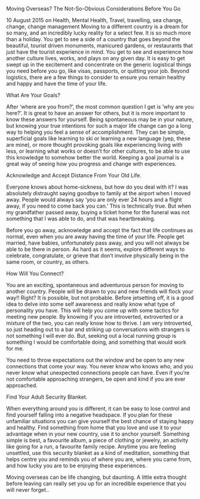 Moving Overseas? The Not-So-Obvious Considerations Before You Go

10 August 2015 on Health, Mental Health, Travel, travelling, sea change, change, change management
Moving to a different country is a dream for so many, and an incredibly lucky reality for a select few. It is so much more than a holiday. You get to see a side of a country that goes beyond the beautiful, tourist driven monuments, manicured gardens, or restaurants that just have the tourist experience in mind. You get to see and experience how another culture lives, works, and plays on any given day. It is easy to get swept up in the excitement and concentrate on the generic logistical things you need before you go, like visas, passports, or quitting your job.
 Beyond logistics, there are a few things to consider to ensure you remain healthy and happy and have the time of your life.

What Are Your Goals?

After ‘where are you from?’, the most common question I get is ‘why are you here?’. It is great to have an answer for others, but it is more important to know these answers for yourself. Being spontaneous may be in your nature, but knowing your true intentions for such a major life change can go a long way to helping you feel a sense of accomplishment. They can be simple, superficial goals like learning to ski or learning a new language (yep, these are mine), or more thought provoking goals like experiencing living with less, or learning what works or doesn’t for other cultures, to be able to use this knowledge to somehow better the world. Keeping a goal journal is a great way of seeing how you progress and change with experiences.

Acknowledge and Accept Distance From Your Old Life.

Everyone knows about home-sickness, but how do you deal with it? I was absolutely distraught saying goodbye to family at the airport when I moved away. People would always say ‘you are only ever 24 hours and a flight away, if you need to come back you can.’ This is technically true. But when my grandfather passed away, buying a ticket home for the funeral was not something that I was able to do, and that was heartbreaking.

Before you go away, acknowledge and accept the fact that life continues as normal, even when you are away having the time of your life. People get married, have babies, unfortunately pass away, and you will not always be able to be there in person. As hard as it seems, explore different ways to celebrate, congratulate, or grieve that don’t involve physically being in the same room, or country, as others.

How Will You Connect?

You are an exciting, spontaneous and adventurous person for moving to another country. People will be drawn to you and new friends will flock your way!! Right? It is possible, but not probable. Before jetsetting off, it is a good idea to delve into some self awareness and really know what type of personality you have. This will help you come up with some tactics for meeting new people. By knowing if you are introverted, extroverted or a mixture of the two, you can really know how to thrive. I am very introverted, so just heading out to a bar and striking up conversations with strangers is not something I will ever do. But, seeking out a local running group is something I would be comfortable doing, and something that would work for me.

You need to throw expectations out the window and be open to any new connections that come your way. You never know who knows who, and you never know what unexpected connections people can have. Even if you’re not comfortable approaching strangers, be open and kind if you are ever approached.

Find Your Adult Security Blanket.

When everything around you is different, it can be easy to lose control and find yourself falling into a negative headspace. If you plan for these unfamiliar situations you can give yourself the best chance of staying happy and healthy. Find something from home that you love and use it to your advantage when in your new country, use it to anchor yourself. Something simple is best, a favourite album, a piece of clothing or jewelry, an activity like going for a run, a favourite family recipe. Anytime you are feeling unsettled, use this security blanket as a kind of meditation, something that helps centre you and reminds you of where you are, where you came from, and how lucky you are to be enjoying these experiences.

Moving overseas can be life changing, but daunting. A little extra thought before leaving can really set you up for an incredible experience that you will never forget..
